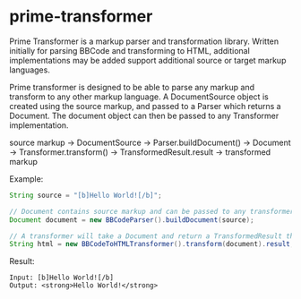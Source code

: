 prime-transformer
=================

Prime Transformer is a markup parser and transformation library. Written initially for parsing BBCode and transforming to HTML, additional implementations may be added support additional source or target markup languages.


Prime transformer is designed to be able to parse any markup and transform to any other markup language. A DocumentSource object is created using the source markup, and passed to a Parser which returns a Document. The document object can then be passed to any Transformer implementation.

source markup -> DocumentSource -> Parser.buildDocument() -> Document -> Transformer.transform() -> TransformedResult.result -> transformed markup

Example:

```java
String source = "[b]Hello World![/b]";

// Document contains source markup and can be passed to any transformer.
Document document = new BBCodeParser().buildDocument(source);

// A transformer will take a Document and return a TransformedResult that contains the transformed markup in string form.
String html = new BBCodeToHTMLTransformer().transform(document).result;
```

Result:
```
Input: [b]Hello World![/b]
Output: <strong>Hello World!</strong>
```


